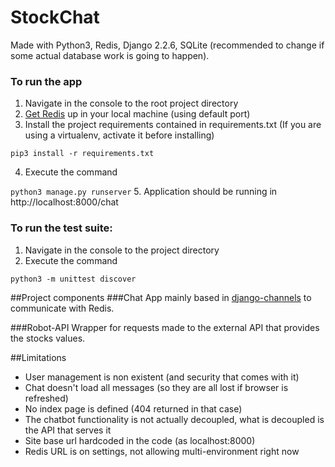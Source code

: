 # StockChat
Made with Python3, Redis, Django 2.2.6, SQLite (recommended to change if some actual database work is going to happen).

### To run the app
1. Navigate in the console to the root project directory
2. [Get Redis](https://redis.io/topics/quickstart) up in your local machine (using default port)
3. Install the project requirements contained in requirements.txt (If you are using a virtualenv, activate it before installing)

`pip3 install -r requirements.txt`

4. Execute the command

`python3 manage.py runserver`
5. Application should be running in http://localhost:8000/chat

### To run the test suite:
1. Navigate in the console to the project directory
2. Execute the command

`python3 -m unittest discover`

##Project components
###Chat
App mainly based in [django-channels](https://channels.readthedocs.io/en/latest/) to communicate with Redis.

###Robot-API
Wrapper for requests made to the external API that provides the stocks values. 

##Limitations
- User management is non existent (and security that comes with it)
- Chat doesn't load all messages (so they are all lost if browser is refreshed)
- No index page is defined (404 returned in that case)
- The chatbot functionality is not actually decoupled, what is decoupled is the API that serves it
- Site base url hardcoded in the code (as localhost:8000)
- Redis URL is on settings, not allowing multi-environment right now
